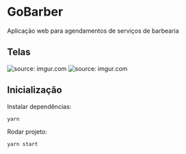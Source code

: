 # GoBarber

Aplicação web para agendamentos de serviços de barbearia

## Telas

<img src="https://i.imgur.com/MJdndYn.png" title="source: imgur.com" />
<img src="https://i.imgur.com/8ilUhdb.png" title="source: imgur.com" />

## Inicialização

Instalar dependências:
```
yarn
```
Rodar projeto:
```
yarn start
```
